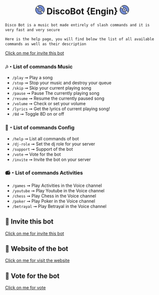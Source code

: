 <h1 align="center"><img src="./assets/logo.gif" width="30px"> DiscoBot {Engin} <img src="./assets/logo.gif" width="30px"></h1>
<p align="center"></p>

```
Disco Bot is a music bot made entirely of slash commands and it is very fast and very secure
```
```
Here is the help page, you will find below the list of all available commands as well as their description
```
[Click on me for invite this bot](https://discord.com/oauth2/authorize?client_id=996082379875680398&permissions=3147776&redirect_uri=https%3A%2F%2Fdisco-bot.com%2F&response_type=code&scope=bot%20applications.commands%20connections)
### :notes:・List of commands Music

- `/play` ➞ Play a song
- `/stop` ➞ Stop your music and destroy your queue
- `/skip` ➞ Skip your current playing song
- `/pause` ➞ Pause The currently playing song
- `/resume` ➞ Resume the currently paused song
- `/volume` ➞ Check or set your volume
- `/lyrics` ➞ Get the lyrics of current playing song!
- `/8d` ➞ Toggle 8D on or off

### :scroll:・List of commands Config

- `/help` ➞ List all commands of bot
- `/dj-role` ➞ Set the dj role for your server
- `/support` ➞ Support of the bot
- `/vote` ➞ Vote for the bot
- `/invite` ➞ Invite the bot on your server

### :radio:・List of commands Activities

- `/games` ➞ Play Activities in the Voice channel
- `/youtube` ➞ Play Youtube in the Voice channel
- `/chess` ➞ Play Chess in the Voice channel
- `/poker` ➞ Play Poker in the Voice channel
- `/betrayal` ➞ Play Betrayal in the Voice channel

## 🤖 Invite this bot

   [Click on me for invite this bot](https://discord.com/oauth2/authorize?client_id=996082379875680398&permissions=3147776&redirect_uri=https%3A%2F%2Fdisco-bot.com%2F&response_type=code&scope=bot%20applications.commands%20connections) 

## 🤖 Website of the bot

  [Click on me for visit the website](https://disco-bot.com/) 

## 🤖 Vote for the bot

  [Click on me for vote](https://top.gg/bot/996082379875680398/vote)
